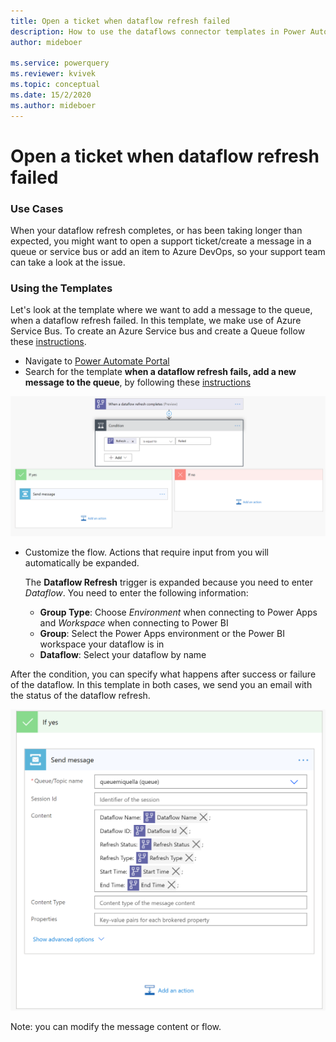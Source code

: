 ```yaml
---
title: Open a ticket when dataflow refresh failed
description: How to use the dataflows connector templates in Power Automate to create a ticket when a dataflow refresh fails
author: mideboer

ms.service: powerquery
ms.reviewer: kvivek
ms.topic: conceptual
ms.date: 15/2/2020
ms.author: mideboer
---
```

# Open a ticket when dataflow refresh failed

### Use Cases
When your dataflow refresh completes, or has been taking longer than expected, you might want to open a support ticket/create a message in a queue or service bus or add an item to Azure DevOps, so your support team can take a look at the issue.

### Using the Templates

Let's look at the template where we want to add a message to the queue, when a dataflow refresh failed. In this template, we make use of Azure Service Bus. To create an Azure Service bus and create a Queue follow these [instructions](https://docs.microsoft.com/en-us/azure/service-bus-messaging/service-bus-quickstart-portal#create-a-namespace-in-the-azure-portal).

* Navigate to [Power Automate Portal](https://flow.microsoft.com)
* Search for the template **when a dataflow refresh fails, add a new message to the queue**, by following these [instructions](https://docs.microsoft.com/en-us/power-automate/get-started-logic-template)

![An example of folder structure](media/servicebuscondition.PNG)

* Customize the flow.
Actions that require input from you will automatically be expanded.

   The **Dataflow Refresh** trigger is expanded because you need to enter *Dataflow*. You need to enter the following information:
    * **Group Type**: Choose *Environment* when connecting to Power Apps and *Workspace* when connecting to Power BI
    * **Group**: Select the Power Apps environment or the Power BI workspace your dataflow is in
    * **Dataflow**: Select your dataflow by name

After the condition, you can specify what happens after success or failure of the dataflow. In this template in both cases, we send you an email with the status of the dataflow refresh.

![An example of folder structure](media/ifyesservice.PNG)

Note: you can modify the message content or flow.
